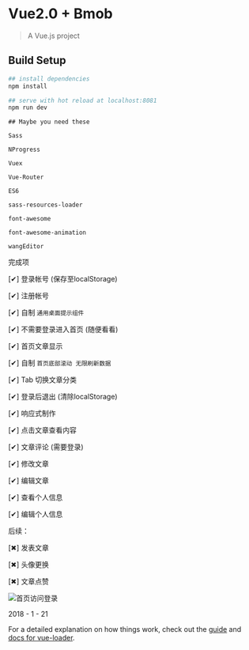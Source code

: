 # Vue2.0 + Bmob

> A Vue.js project

## Build Setup

``` bash
## install dependencies
npm install

## serve with hot reload at localhost:8081
npm run dev
```


```
## Maybe you need these

Sass

NProgress

Vuex

Vue-Router

ES6

sass-resources-loader

font-awesome

font-awesome-animation

wangEditor

```

完成项

[✔] 登录帐号 (保存至localStorage)

[✔] 注册帐号

[✔] 自制 `通用桌面提示组件`

[✔] 不需要登录进入首页 (随便看看)

[✔] 首页文章显示

[✔] 自制 `首页底部滚动 无限刷新数据`

[✔] Tab 切换文章分类

[✔] 登录后退出 (清除localStorage)

[✔] 响应式制作

[✔] 点击文章查看内容

[✔] 文章评论 (需要登录)

[✔] 修改文章

[✔] 编辑文章

[✔] 查看个人信息

[✔] 编辑个人信息

后续：

[✖] 发表文章

[✖] 头像更换

[✖] 文章点赞

![首页访问登录]('./static//bmob-1.gif)

2018 - 1 - 21


For a detailed explanation on how things work, check out the [guide](http://vuejs-templates.github.io/webpack/) and [docs for vue-loader](http://vuejs.github.io/vue-loader).
